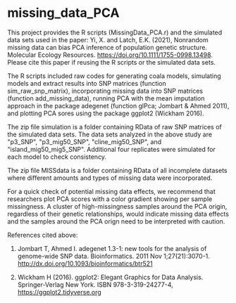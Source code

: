 # missing_data_PCA
This project provides the R scripts (MissingData_PCA.r) and the simulated data sets used in the paper: 
Yi, X. and Latch, E.K. (2021), Nonrandom missing data can bias PCA inference of population genetic structure. Molecular Ecology Resources. https://doi.org/10.1111/1755-0998.13498. Please cite this paper if reusing the R scripts or the simulated data sets. 

The R scripts included raw codes for generating coala models, simulating models and extract results into SNP matrices (function sim_raw_snp_matrix), incorporating missing data into SNP matrices (function add_missing_data), running PCA with the mean imputation approach in the package adegenet (function glPca; Jombart & Ahmed 2011), and plotting PCA sores using the package ggplot2 (Wickham 2016). 

The zip file simulation is a folder containing RData of raw SNP matrices of the simulated data sets. The data sets analyzed in the above study are "p3_SNP", "p3_mig50_SNP", "cline_mig50_SNP", and "island_mig50_mig5_SNP". Additional four replicates were simulated for each model to check consistency. 

The zip file MISSdata is a folder containing RData of all incomplete datasets where different amounts and types of missing data were incorporated. 

For a quick check of potential missing data effects, we recommend that researchers plot PCA scores with a color gradient showing per sample missingness. A cluster of high-missingness samples around the PCA origin, regardless of their genetic relationships, would indicate missing data effects and the samples around the PCA orign need to be interpreted with caution. 

References cited above:

1. Jombart T, Ahmed I. adegenet 1.3-1: new tools for the analysis of genome-wide SNP data. Bioinformatics. 2011 Nov 1;27(21):3070-1. http://dx.doi.org/10.1093/bioinformatics/btr521

2. Wickham H (2016). ggplot2: Elegant Graphics for Data Analysis. Springer-Verlag New York. ISBN 978-3-319-24277-4, https://ggplot2.tidyverse.org
